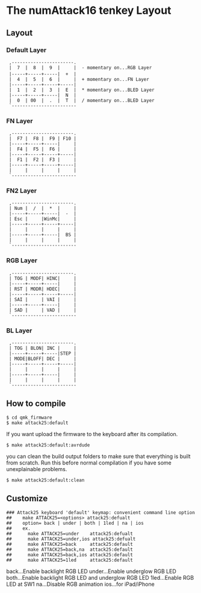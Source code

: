 ﻿# The numAttack16 tenkey Layout
## Layout

### Default Layer

```
 ,-----------------------.                         
 |  7  |  8  |  9  |     |  - momentary on...RGB Layer
 |-----+-----+-----|  +  |　
 |  4  |  5  |  6  |     |  + momentary on...FN Layer
 |-----+-----+-----+-----|
 |  1  |  2  |  3  |  E  |  * momentary on...BLED Layer
 |-----+-----+-----|  N  |
 |  0  | 00  |  .  |  T  |  / momentary on...BLED Layer
 `------------------------
```

### FN Layer

```
 ,-----------------------.             
 |  F7 |  F8 |  F9 | F10 |
 |-----+-----+-----|     |
 |  F4 |  F5 |  F6 |     |
 |-----+-----+-----+-----|
 |  F1 |  F2 |  F3 |     |
 |-----+-----+-----+-----|
 |     |     |     |     |
 `------------------------
```
 
### FN2 Layer

```
 ,-----------------------.             
 | Num |  /  |  *  |     |
 |-----+-----+-----|  -  |
 | Esc |     |WinMc|     |
 |-----+-----+-----+-----|
 |     |     |     |     |
 |-----+-----+-----|  BS |
 |     |     |     |     |
 `------------------------
```
 ### RGB Layer

```
 ,-----------------------.             
 | TOG | MODF| HINC|     |             
 |-----+-----+-----|     |
 | RST | MODR| HDEC|     |
 |-----+-----+-----+-----|
 | SAI |     | VAI |     |
 |-----+-----+-----|     |
 | SAD |     | VAD |     |
 `------------------------
```

 ### BL Layer

```
 ,-----------------------.             
 | TOG | BLON| INC |     |             
 |-----+-----+-----|STEP |
 | MODE|BLOFF| DEC |     |
 |-----+-----+-----+-----|
 |     |     |     |     |
 |-----+-----+-----|     |
 |     |     |     |     |
 `------------------------
```


## How to compile

```
$ cd qmk_firmware
$ make attack25:default
```

If you want upload the firmware to the keyboard after its compilation.

```
$ make attack25:default:avrdude
```

you can clean the build output folders to make sure that everything is built from scratch. Run this before normal compilation if you have some unexplainable problems.

```
$ make attack25:default:clean
```

## Customize


```
### Attack25 keyboard 'default' keymap: convenient command line option
##    make ATTACK25=<options> attack25:defualt
##    option= back | under | both | 1led | na | ios
##    ex.
##      make ATTACK25=under    attack25:defualt
##      make ATTACK25=under,ios attack25:defualt
##      make ATTACK25=back     attack25:default
##      make ATTACK25=back,na  attack25:default
##      make ATTACK25=back,ios attack25:default
##      make ATTACK25=1led     attack25:default

```

back...Enable backlight RGB LED
under...Enable underglow RGB LED
both...Enable backlight RGB LED and underglow RGB LED
1led...Enable RGB LED at SW1
na...Disable RGB animation
ios...for iPad/iPhone

```
